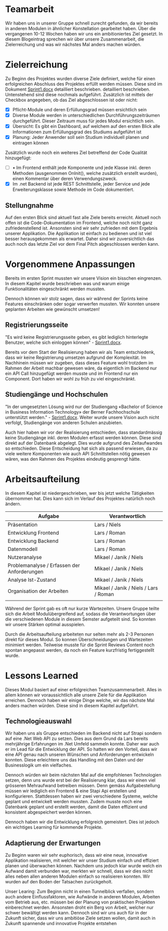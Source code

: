 # Teamarbeit
Wir haben uns in unserer Gruppe schnell zurecht gefunden, da wir bereits in anderen Modulen in ähnlicher Konstellation gearbeitet haben. Über die vergangenen 10-12 Wochen haben wir uns ein ambitioniertes Ziel gesetzt. In diesem Blogeintrag sprechen wir über unsere Zusammenarbeit, die Zielerreichung und was wir nächstes Mal anders machen würden.

# Zielerreichung
Zu Beginn des Projektes wurden diverse Ziele definiert, welche für einen erfolgreichen Abschluss des Projektes erfüllt werden müssen. Diese sind im Dokument [Sprint1.docx](https://gitlab.ti.bfh.ch/dsl-student-projects/wseg-23-fs/4p-sansibar/-/blob/main/docs/Sprint1.docx) detailliert beschrieben.
detailliert beschrieben. Untenstehend sind diese nochmals aufgeführt. Zusätzlich ist mittels der Checkbox angegeben, ob das Ziel abgeschlossen ist oder nicht:
- [x] Pflicht-Module und deren Erfüllungsgrad müssen ersichtlich sein
- [x] Diverse Module werden in unterschiedlichen Durchführungszeiträumen durchgeführt. Dieser Zeitraum muss für jedes Modul ersichtlich sein.
- [x] Übersicht: Es gibt ein Dashboard, auf welchem auf den ersten Blick alle Informationen zum Erfüllungsgrad des Studiums aufgeführt ist
- [x] Planung: Jeder Anwender soll sein Studium individuell planen und eintragen können

Zusätzlich wurde noch ein weiteres Ziel betreffend der Code Qualität hinzugefügt:
- [ ] •	 Im Frontend enthält jede Komponente und jede Klasse inkl. deren Methoden (ausgenommen OnInit(), welche zusätzlich erstellt wurden), einen Kommentar über deren Verwendungszweck.
- [x] Im .net Backend ist jede REST Schnittstelle, jeder Service und jede Erweiterungsklasse sowie Methode im Code dokumentiert.

## Stellungnahme
Auf den ersten Blick sind aktuell fast alle Ziele bereits erreicht. Aktuell noch offen ist die Code-Dokumentation im Frontend, welche noch nicht ganz zufriedenstellend ist. Ansonsten sind wir sehr zufrieden mit dem Ergebnis unserer Applikation. Die Applikation ist einfach zu bedienen und ist viel besser herausgekommen als erwartet. Daher sind wir zuversichtlich das auch noch das letzte Ziel vor dem Final Pitch abgeschlossen werden kann.

# Vorgenommene Anpassungen
Bereits im ersten Sprint mussten wir unsere Vision ein bisschen eingrenzen. In diesem Kapitel wurde beschrieben was und warum einige Funktionalitäten eingeschränkt werden mussten.

Dennoch können wir stolz sagen, dass wir während der Sprints keine Features einschränken oder sogar verwerfen mussten. Wir konnten unsere geplanten Arbeiten wie gewünscht umsetzen!

## Registrierungsseite
"Es wird keine Registrierungsseite geben, es gibt lediglich hinterlegte Benutzer, welche sich einloggen können" - [Sprint1.docx](https://gitlab.ti.bfh.ch/dsl-student-projects/wseg-23-fs/4p-sansibar/-/blob/main/docs/Sprint1.docx).

Bereits vor dem Start der Realisierung haben wir als Team entschiedenk, dass wir keine Registrierung umsetzen aufgrund der Komplexität. Im Nachhinein müssen wir zugeben, dass dieses Feature wohl trotzdem im Rahmen der Arbeit machbar gewesen wäre, da eigentlich im Backend nur ein API Call hinzugefügt werden musste und im Frontend nur ein Component. Dort haben wir wohl zu früh zu viel eingeschränkt.

## Studiengänge und Hochschulen
"In der umgesetzten Lösung wird nur der Studiengang «Bachelor of Science in Business Information Technology» der Berner Fachhochschule unterstützt werden." - [Sprint1.docx](https://gitlab.ti.bfh.ch/dsl-student-projects/wseg-23-fs/4p-sansibar/-/blob/main/docs/Sprint1.docx).
Weiter wurde unsere Vision auch nicht verfolgt, Studiengänge von anderen Schulen anzubieten.

Auch hier haben wir vor der Realisierung entschieden, dass standardmässig keine Studiengänge inkl. deren Modulen erfasst werden können. Diese sind direkt auf der Datenbank abgelegt. Dies wurde aufgrund des Zeitaufwandes so entschieden. Diese Entscheidung hat sich als passend erwiesen, da zu viele weitere Komponenten wie auch API Schnittstellen nötig gewesen wären, was den Rahmen des Projektes eindeutig gesprengt hätte.

# Arbeitsaufteilung
In diesem Kapitel ist niedergeschrieben, wer bis jetzt welche Tätigkeiten übernommen hat. Dies kann sich im Verlauf des Projektes natürlich noch ändern.

| Aufgabe                                     | Verantwortlich                        |
| ------------------------------------------- | ------------------------------------- |
| Präsentation                                | Lars / Niels                          |
| Entwicklung Frontend                        | Lars / Roman                          |
| Entwicklung Backend                         | Lars / Roman                          |
| Datenmodell                                 | Lars / Roman                          |
| Nutzeranalyse                               | Mikael / Janik / Niels                |
| Problemanalyse / Erfassen der Anforderungen | Mikael / Janik / Niels                |
| Analyse Ist-Zustand                         | Mikael / Janik / Niels                |
| Organisation der Arbeiten                   | Mikael / Janik / Niels / Lars / Roman |
|                                             |                                       |

Während der Sprint gab es oft nur kurze Wartezeiten. Unsere Gruppe teilte sich die Arbeit Modulübergreifend auf, sodass die Verantwortungen über die verschiedenen Module in diesem Semster aufgeteilt sind. So konnten wir unsere Stärken optimal ausspielen.

Durch die Arbeitsaufteilung arbeiteten nur selten mehr als 2-3 Personen direkt für dieses Modul. So konnen Überschneidungen und Wartezeiten minimiert werden. Teilweise musste für die Sprint Reviews Content noch spontan angepasst werden, da noch ein Feature kurzfristig fertiggestellt wurde.

# Lessons Learned
Dieses Modul basiert auf einer erfolgreichen Teamzusammenarbeit. Alles in allem können wir voraussichtlich alle unsere Ziele für die Applikation erreichen. Dennoch haben wir einige Dinge welche, wir das nächste Mal anders machen würden. Diese sind in diesem Kapitel aufgeführt.

## Technologieauswahl
Wir haben uns als Gruppe entschieden im Backend nicht auf Strapi sondern auf eine .Net Web API zu setzen. Dies aus dem Grund da Lars bereits mehrjährige Erfahrungen im .Net Umfeld sammeln konnte. Daher war auch er im Lead für die Entwicklung der API.
So hatten wir den Vorteil, dass wir eine API genau nach unseren Wünschen und Anforderungen entwickeln konnten. Diese erleichtere uns das Handling mit den Daten und der Businesslogik um ein vielfaches.

Dennoch würden wir beim nächsten Mal auf die empfohlenen Technologien setzen, denn uns wurde erst bei der Realisierung klar, dass wir einen viel grösseren Mehraufwand betreiben müssen. Denn gemäss Aufgabestellung müssen wir lediglich ein Frontend & eine Stapi Api erstellen und konfigurieren. Stattdessen haben wir zwei verschiedene Systeme, welche geplant und entwickelt werden mussten. Zudem musste noch eine Datenbank geplant und erstellt werden, damit die Daten effizient und konsistent abgespeichert werden können.

Dennoch haben wir die Entwicklung erfolgreich gemeistert. Dies ist jedoch ein wichtiges Learning für kommende Projekte.


## Adaptierung der Erwartungen
Zu Beginn waren wir sehr euphorisch, dass wir eine neue, innovative Applikation realisieren, mit welcher wir unser Studium einfach und effiziert planen und überwachen können. Nachdem uns jedoch klar wurde welch ein Aufwand damit verbunden war, merkten wir schnell, dass wir dies nicht alles neben allen anderen Modulen einfach so realisieren konnten. Wir wurden auf den Boden der Tatsachen zurückgeholt.

Unser Learing: Zum Beginn nicht in einen Tunnelblick verfallen, sondern auch andere Einflussfaktoren, wie Aufwände in anderen Modulen, Arbeiten vom Betrieb aus, etc. müssen bei der Planung von praktischen Projekten einberechnet werden. Ansonsten droht ein Berg von Arbeit, welcher nur schwer bewältigt werden kann. Dennoch sind wir uns auch für in der Zukunft sicher, dass wir uns ambitiöse Ziele setzen wollen, damit auch in Zukunft spannende und innovative Projekte entstehen
